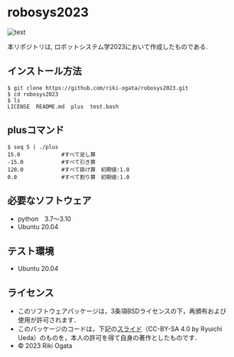 # robosys2023
![test](https://github.com/riki-ogata/robosys2023/actions/workflows/test.yml/badge.svg)

本リポジトリは, ロボットシステム学2023において作成したものである.

## インストール方法
```
$ git clone https://github.com/riki-ogata/robosys2023.git
$ cd robosys2023
$ ls
LICENSE  README.md  plus  test.bash
```
## plusコマンド
```
$ seq 5 | ./plus
15.0             #すべて足し算
-15.0            #すべて引き算
120.0            #すべて掛け算　初期値:1.0
0.0              #すべて割り算　初期値:1.0
```
## 必要なソフトウェア
* python　3.7～3.10
* Ubuntu 20.04
## テスト環境
* Ubuntu 20.04
## ライセンス
* このソフトウェアパッケージは，3条項BSDライセンスの下，再頒布および使用が許可されます．
* このパッケージのコードは，下記の[スライド](https://github.com/ryuichiueda/my_slides/tree/master/robosys_2022)（CC-BY-SA 4.0 by Ryuichi Ueda）のものを，本人の許可を得て自身の著作としたものです．
* © 2023 Riki Ogata
